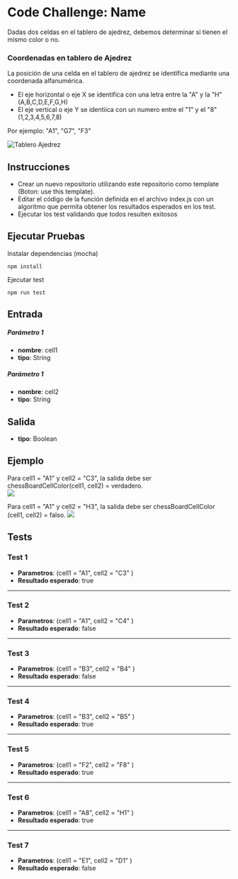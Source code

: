 # Code Challenge: Name

Dadas dos celdas en el tablero de ajedrez, debemos determinar si tienen el mismo color o no.

### Coordenadas en tablero de Ajedrez
La posición de una celda en el tablero de ajedrez se identifica mediante una coordenada alfanumérica.   

- El eje horizontal o eje X se identifica con una letra entre la "A" y la "H" (A,B,C,D,E,F,G,H)  
- El eje vertical o eje Y se identiica con un numero entre el "1" y el "8" (1,2,3,4,5,6,7,8)  

Por ejemplo: "A1", "G7", "F3"  

![Tablero Ajedrez](https://firebasestorage.googleapis.com/v0/b/fullstack-extraordinary.appspot.com/o/TheCodeChallenge%2FtablerAjedrez.jpg?alt=media&token=d6ba9a45-7646-49a1-b7c2-45138e9df7fd)


## Instrucciones
- Crear un nuevo repositorio utilizando este repositorio como template (Boton: use this template).
- Editar el código de la función definida en el archivo index.js con un algoritmo que permita obtener los resultados esperados en los test.
- Ejecutar los test validando que todos resulten exitosos

## Ejecutar Pruebas

Instalar dependencias (mocha)
```
npm install
```

Ejecutar test
```
npm run test
```
## Entrada

##### Parámetro 1
- **nombre**: cell1
- **tipo**: String

##### Parámetro 1
- **nombre**: cell2
- **tipo**: String

## Salida

- **tipo**: Boolean

## Ejemplo
Para cell1 = "A1" y cell2 = "C3", la salida debe ser chessBoardCellColor(cell1, cell2) = verdadero.  
![](https://firebasestorage.googleapis.com/v0/b/fullstack-extraordinary.appspot.com/o/TheCodeChallenge%2Fajedrez_color.png?alt=media&token=bb97f338-796a-40f1-ba8d-0b23c56c6707)

Para cell1 = "A1" y cell2 = "H3", la salida debe ser chessBoardCellColor (cell1, cell2) = falso.
![](https://firebasestorage.googleapis.com/v0/b/fullstack-extraordinary.appspot.com/o/TheCodeChallenge%2Fagedrez_color2.png?alt=media&token=91a123c5-4c2d-4ae6-90c9-f9460cba231a)


## Tests

### Test 1  

- **Parametros**: (cell1 = "A1", cell2 = "C3" ) 
- **Resultado esperado**: true
---
### Test 2  

- **Parametros**: (cell1 = "A1", cell2 = "C4" ) 
- **Resultado esperado**: false
---
### Test 3  

- **Parametros**: (cell1 = "B3", cell2 = "B4" ) 
- **Resultado esperado**: false
---
### Test 4  

- **Parametros**: (cell1 = "B3", cell2 = "B5" ) 
- **Resultado esperado**: true
---
### Test 5  

- **Parametros**: (cell1 = "F2", cell2 = "F8" ) 
- **Resultado esperado**: true
---
### Test 6 

- **Parametros**: (cell1 = "A8", cell2 = "H1" ) 
- **Resultado esperado**: true
---
### Test 7 

- **Parametros**: (cell1 = "E1", cell2 = "D1" ) 
- **Resultado esperado**: false

